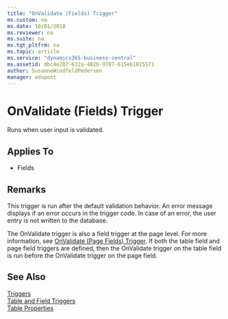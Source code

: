 ```yaml
---
title: "OnValidate (Fields) Trigger"
ms.custom: na
ms.date: 10/01/2018
ms.reviewer: na
ms.suite: na
ms.tgt_pltfrm: na
ms.topic: article
ms.service: "dynamics365-business-central"
ms.assetid: dbc4e207-632a-482b-9787-615eb1815571
author: SusanneWindfeldPedersen
manager: edupont
---
```


# OnValidate (Fields) Trigger
Runs when user input is validated.  
  
## Applies To  
- Fields  
  
## Remarks  
 This trigger is run after the default validation behavior. An error message displays if an error occurs in the trigger code. In case of an error, the user entry is not written to the database.  

 The OnValidate trigger is also a field trigger at the page level. For more information, see [OnValidate (Page Fields) Trigger](devenv-onvalidate-page-fields-trigger.md). If both the table field and page field triggers are defined, then the OnValidate trigger on the table field is run before the OnValidate trigger on the page field.  
  
## See Also  
 [Triggers](devenv-triggers.md)  
 [Table and Field Triggers](devenv-table-and-field-triggers.md)  
 [Table Properties](../properties/devenv-table-properties.md)    